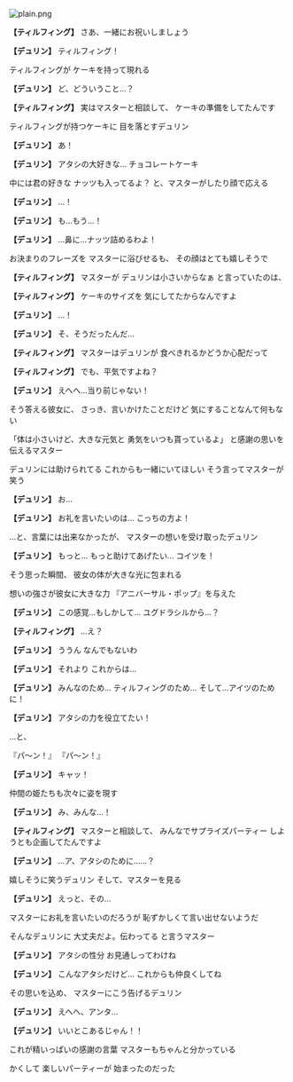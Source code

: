 
![plain.png](../images/backgrounds/plain.png)

**【ティルフィング】**
さあ、一緒にお祝いしましょう

**【デュリン】**
ティルフィング！

ティルフィングが
ケーキを持って現れる

**【デュリン】**
ど、どういうこと…？

**【ティルフィング】**
実はマスターと相談して、
ケーキの準備をしてたんです

ティルフィングが持つケーキに
目を落とすデュリン

**【デュリン】**
あ！

**【デュリン】**
アタシの大好きな…
チョコレートケーキ

中には君の好きな
ナッツも入ってるよ？
と、マスターがしたり顔で応える

**【デュリン】**
…！

**【デュリン】**
も…もう…！

**【デュリン】**
…鼻に…ナッツ詰めるわよ！

お決まりのフレーズを
マスターに浴びせるも、
その顔はとても嬉しそうで

**【ティルフィング】**
マスターが
デュリンは小さいからなぁ
と言っていたのは、

**【ティルフィング】**
ケーキのサイズを
気にしてたからなんですよ

**【デュリン】**
…！

**【デュリン】**
そ、そうだったんだ…

**【ティルフィング】**
マスターはデュリンが
食べきれるかどうか心配だって

**【ティルフィング】**
でも、平気ですよね？

**【デュリン】**
えへへ…当り前じゃない！

そう答える彼女に、
さっき、言いかけたことだけど
気にすることなんて何もない

「体は小さいけど、大きな元気と
勇気をいつも貰っているよ」
と感謝の思いを伝えるマスター

デュリンには助けられてる
これからも一緒にいてほしい
そう言ってマスターが笑う

**【デュリン】**
お…

**【デュリン】**
お礼を言いたいのは…
こっちの方よ！

…と、言葉には出来なかったが、
マスターの想いを受け取ったデュリン

**【デュリン】**
もっと…
もっと助けてあげたい…
コイツを！

そう思った瞬間、
彼女の体が大きな光に包まれる

想いの強さが彼女に大きな力
『アニバーサル・ポップ』を与えた

**【デュリン】**
この感覚…もしかして…
ユグドラシルから…？

**【ティルフィング】**
…え？

**【デュリン】**
ううん
なんでもないわ

**【デュリン】**
それより
これからは…

**【デュリン】**
みんなのため…
ティルフィングのため…
そして…アイツのために！

**【デュリン】**
アタシの力を役立てたい！

…と、

『パ～ン！』
『パ～ン！』

**【デュリン】**
キャッ！

仲間の姫たちも次々に姿を現す

**【デュリン】**
み、みんな…！

**【ティルフィング】**
マスターと相談して、
みんなでサプライズパーティー
しようとも企画してたんですよ

**【デュリン】**
…ア、アタシのために……？

嬉しそうに笑うデュリン
そして、マスターを見る

**【デュリン】**
えっと、その…

マスターにお礼を言いたいのだろうが
恥ずかしくて言い出せないようだ

そんなデュリンに
大丈夫だよ。伝わってる
と言うマスター

**【デュリン】**
アタシの性分
お見通しってわけね

**【デュリン】**
こんなアタシだけど…
これからも仲良くしてね

その思いを込め、
マスターにこう告げるデュリン

**【デュリン】**
えへへ、アンタ…

**【デュリン】**
いいとこあるじゃん！！

これが精いっぱいの感謝の言葉
マスターもちゃんと分かっている

かくして
楽しいパーティーが
始まったのだった

